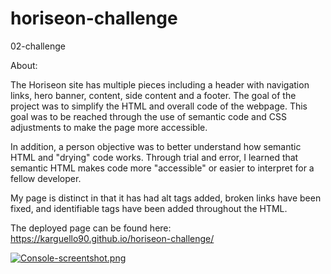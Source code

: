 # horiseon-challenge
02-challenge

About:

The Horiseon site has multiple pieces including a header with navigation links, hero banner, content, side content and a footer.
The goal of the project was to simplify the HTML and overall code of the webpage. 
This goal was to be reached through the use of semantic code and CSS adjustments to make the page more accessible.

In addition, a person objective was to better understand how semantic HTML and "drying" code works.
Through trial and error, I learned that semantic HTML makes code more "accessible" or easier to interpret for a fellow developer.

My page is distinct in that it has had alt tags added, broken links have been fixed, and identifiable tags have been added throughout the HTML.

The deployed page can be found here: https://karguello90.github.io/horiseon-challenge/

[![Console-screentshot.png](https://i.postimg.cc/W4DQf4Qh/Console-screentshot.png)](https://postimg.cc/KK2q1mc2)
